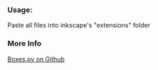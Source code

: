 ### Usage:
Paste all files into inkscape's "extensions" folder

### More Info
[Boxes.py on Github](https://github.com/florianfesti/boxes)
